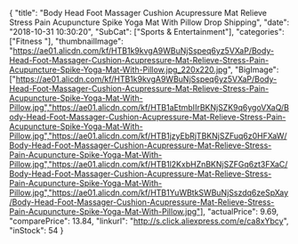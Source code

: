 {
	"title": "Body Head Foot Massager Cushion Acupressure Mat Relieve Stress Pain Acupuncture Spike Yoga Mat With Pillow Drop Shipping",
	"date": "2018-10-31 10:30:20",
	"SubCat": ["Sports & Entertainment"],
	"categories": ["Fitness "],
	"thumbnailImage": "https://ae01.alicdn.com/kf/HTB1k9kvgA9WBuNjSspeq6yz5VXaP/Body-Head-Foot-Massager-Cushion-Acupressure-Mat-Relieve-Stress-Pain-Acupuncture-Spike-Yoga-Mat-With-Pillow.jpg_220x220.jpg",
	"BigImage": ["https://ae01.alicdn.com/kf/HTB1k9kvgA9WBuNjSspeq6yz5VXaP/Body-Head-Foot-Massager-Cushion-Acupressure-Mat-Relieve-Stress-Pain-Acupuncture-Spike-Yoga-Mat-With-Pillow.jpg","https://ae01.alicdn.com/kf/HTB1aEtmbIIrBKNjSZK9q6ygoVXaQ/Body-Head-Foot-Massager-Cushion-Acupressure-Mat-Relieve-Stress-Pain-Acupuncture-Spike-Yoga-Mat-With-Pillow.jpg","https://ae01.alicdn.com/kf/HTB1jzyEbRjTBKNjSZFuq6z0HFXaW/Body-Head-Foot-Massager-Cushion-Acupressure-Mat-Relieve-Stress-Pain-Acupuncture-Spike-Yoga-Mat-With-Pillow.jpg","https://ae01.alicdn.com/kf/HTB1l2KxbHZnBKNjSZFGq6zt3FXaC/Body-Head-Foot-Massager-Cushion-Acupressure-Mat-Relieve-Stress-Pain-Acupuncture-Spike-Yoga-Mat-With-Pillow.jpg","https://ae01.alicdn.com/kf/HTB1YuWBtkSWBuNjSszdq6zeSpXay/Body-Head-Foot-Massager-Cushion-Acupressure-Mat-Relieve-Stress-Pain-Acupuncture-Spike-Yoga-Mat-With-Pillow.jpg"],
	"actualPrice": 9.69,
	"comparePrice": 13.84,
	"linkurl": "http://s.click.aliexpress.com/e/ca8xYbcy",
	"inStock": 54
}
